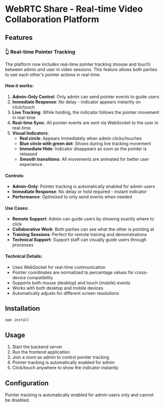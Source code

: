 # WebRTC Share - Real-time Video Collaboration Platform

## Features

### 👆 Real-time Pointer Tracking
The platform now includes real-time pointer tracking (mouse and touch) between admin and user in video sessions. This feature allows both parties to see each other's pointer actions in real-time.

#### How it works:
1. **Admin-Only Control**: Only admin can send pointer events to guide users
2. **Immediate Response**: No delay - indicator appears instantly on click/touch
3. **Live Tracking**: While holding, the indicator follows the pointer movement in real-time
4. **Real-time Sync**: All pointer events are sent via WebSocket to the user in real-time
5. **Visual Indicators**: 
   - **Red circle**: Appears immediately when admin clicks/touches
   - **Blue circle with green dot**: Shows during live tracking movement
   - **Immediate Hide**: Indicator disappears as soon as the pointer is released
   - **Smooth transitions**: All movements are animated for better user experience

#### Controls:
- **Admin-Only**: Pointer tracking is automatically enabled for admin users
- **Immediate Response**: No delay or hold required - instant indicator
- **Performance**: Optimized to only send events when needed

#### Use Cases:
- **Remote Support**: Admin can guide users by showing exactly where to click
- **Collaborative Work**: Both parties can see what the other is pointing at
- **Training Sessions**: Perfect for remote training and demonstrations
- **Technical Support**: Support staff can visually guide users through processes

#### Technical Details:
- Uses WebSocket for real-time communication
- Pointer coordinates are normalized to percentage values for cross-device compatibility
- Supports both mouse (desktop) and touch (mobile) events
- Works with both desktop and mobile devices
- Automatically adjusts for different screen resolutions

## Installation

```bash
npm install
```

## Usage

1. Start the backend server
2. Run the frontend application
3. Join a room as admin to control pointer tracking
4. Pointer tracking is automatically enabled for admin
5. Click/touch anywhere to show the indicator instantly

## Configuration

Pointer tracking is automatically enabled for admin users only and cannot be disabled.

